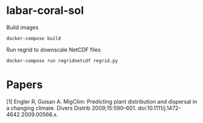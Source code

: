# labar-coral-sol

Build images
```
docker-compose build
```

Run regrid to downscale NetCDF files
```
docker-compose run regridnetcdf regrid.py
```

# Papers

[1] Engler R, Guisan A. MigClim: Predicting plant distribution and dispersal in a changing climate. Divers Distrib 2009;15:590–601. doi:10.1111/j.1472-4642.2009.00566.x.